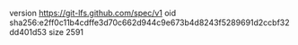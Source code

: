 version https://git-lfs.github.com/spec/v1
oid sha256:e2ff0c11b4cdffe3d70c662d944c9e673b4d8243f5289691d2ccbf32dd401d53
size 2591
